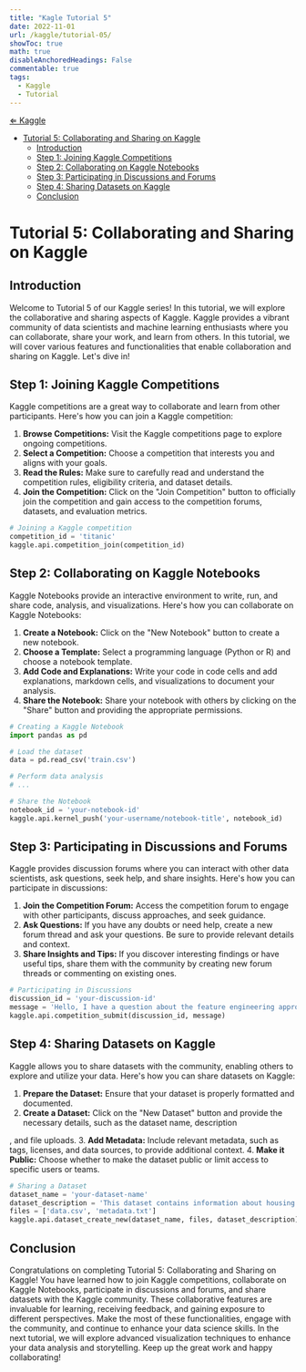 ```yaml
---
title: "Kagle Tutorial 5"
date: 2022-11-01
url: /kaggle/tutorial-05/
showToc: true
math: true
disableAnchoredHeadings: False
commentable: true
tags:
  - Kaggle
  - Tutorial
---
```

[&lArr; Kaggle](/kaggle/)

- [Tutorial 5: Collaborating and Sharing on Kaggle](#tutorial-5-collaborating-and-sharing-on-kaggle)
  - [Introduction](#introduction)
  - [Step 1: Joining Kaggle Competitions](#step-1-joining-kaggle-competitions)
  - [Step 2: Collaborating on Kaggle Notebooks](#step-2-collaborating-on-kaggle-notebooks)
  - [Step 3: Participating in Discussions and Forums](#step-3-participating-in-discussions-and-forums)
  - [Step 4: Sharing Datasets on Kaggle](#step-4-sharing-datasets-on-kaggle)
  - [Conclusion](#conclusion)


# Tutorial 5: Collaborating and Sharing on Kaggle

## Introduction
Welcome to Tutorial 5 of our Kaggle series! In this tutorial, we will explore the collaborative and sharing aspects of Kaggle. Kaggle provides a vibrant community of data scientists and machine learning enthusiasts where you can collaborate, share your work, and learn from others. In this tutorial, we will cover various features and functionalities that enable collaboration and sharing on Kaggle. Let's dive in!

## Step 1: Joining Kaggle Competitions
Kaggle competitions are a great way to collaborate and learn from other participants. Here's how you can join a Kaggle competition:

1. **Browse Competitions:** Visit the Kaggle competitions page to explore ongoing competitions.
2. **Select a Competition:** Choose a competition that interests you and aligns with your goals.
3. **Read the Rules:** Make sure to carefully read and understand the competition rules, eligibility criteria, and dataset details.
4. **Join the Competition:** Click on the "Join Competition" button to officially join the competition and gain access to the competition forums, datasets, and evaluation metrics.

```python
# Joining a Kaggle competition
competition_id = 'titanic'
kaggle.api.competition_join(competition_id)
```

## Step 2: Collaborating on Kaggle Notebooks
Kaggle Notebooks provide an interactive environment to write, run, and share code, analysis, and visualizations. Here's how you can collaborate on Kaggle Notebooks:

1. **Create a Notebook:** Click on the "New Notebook" button to create a new notebook.
2. **Choose a Template:** Select a programming language (Python or R) and choose a notebook template.
3. **Add Code and Explanations:** Write your code in code cells and add explanations, markdown cells, and visualizations to document your analysis.
4. **Share the Notebook:** Share your notebook with others by clicking on the "Share" button and providing the appropriate permissions.

```python
# Creating a Kaggle Notebook
import pandas as pd

# Load the dataset
data = pd.read_csv('train.csv')

# Perform data analysis
# ...

# Share the Notebook
notebook_id = 'your-notebook-id'
kaggle.api.kernel_push('your-username/notebook-title', notebook_id)
```

## Step 3: Participating in Discussions and Forums
Kaggle provides discussion forums where you can interact with other data scientists, ask questions, seek help, and share insights. Here's how you can participate in discussions:

1. **Join the Competition Forum:** Access the competition forum to engage with other participants, discuss approaches, and seek guidance.
2. **Ask Questions:** If you have any doubts or need help, create a new forum thread and ask your questions. Be sure to provide relevant details and context.
3. **Share Insights and Tips:** If you discover interesting findings or have useful tips, share them with the community by creating new forum threads or commenting on existing ones.

```python
# Participating in Discussions
discussion_id = 'your-discussion-id'
message = 'Hello, I have a question about the feature engineering approach. Can anyone provide some guidance?'
kaggle.api.competition_submit(discussion_id, message)
```

## Step 4: Sharing Datasets on Kaggle
Kaggle allows you to share datasets with the community, enabling others to explore and utilize your data. Here's how you can share datasets on Kaggle:

1. **Prepare the Dataset:** Ensure that your dataset is properly formatted and documented.
2. **Create a Dataset:** Click on the "New Dataset" button and provide the necessary details, such as the dataset name, description

, and file uploads.
3. **Add Metadata:** Include relevant metadata, such as tags, licenses, and data sources, to provide additional context.
4. **Make it Public:** Choose whether to make the dataset public or limit access to specific users or teams.

```python
# Sharing a Dataset
dataset_name = 'your-dataset-name'
dataset_description = 'This dataset contains information about housing prices.'
files = ['data.csv', 'metadata.txt']
kaggle.api.dataset_create_new(dataset_name, files, dataset_description)
```

## Conclusion
Congratulations on completing Tutorial 5: Collaborating and Sharing on Kaggle! You have learned how to join Kaggle competitions, collaborate on Kaggle Notebooks, participate in discussions and forums, and share datasets with the Kaggle community. These collaborative features are invaluable for learning, receiving feedback, and gaining exposure to different perspectives. Make the most of these functionalities, engage with the community, and continue to enhance your data science skills. In the next tutorial, we will explore advanced visualization techniques to enhance your data analysis and storytelling. Keep up the great work and happy collaborating!